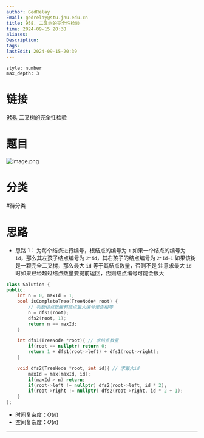 ```yaml
---
author: GedRelay
Email: gedrelay@stu.jnu.edu.cn
title: 958. 二叉树的完全性检验
time: 2024-09-15 20:38
aliases: 
Description: 
tags: 
lastEdit: 2024-09-15-20:39
---
```


```toc
style: number
max_depth: 3
```

# 链接
[958. 二叉树的完全性检验](https://leetcode.cn/problems/check-completeness-of-a-binary-tree/) 

# 题目
![image.png](https://ged-pic-bed.oss-cn-guangzhou.aliyuncs.com/img/202409152038763.png)


# 分类
#待分类

# 思路
- 思路 1：
为每个结点进行编号，根结点的编号为 `1` 
如果一个结点的编号为 `id`，那么其左孩子结点编号为 `2*id`，其右孩子的结点编号为 `2*id+1` 
如果该树是一颗完全二叉树，那么最大 `id` 等于其结点数量，否则不是 
注意求最大 `id` 时如果已经超过结点数量要提前返回，否则结点编号可能会很大


```cpp
class Solution {
public:
    int n = 0, maxId = 1;
    bool isCompleteTree(TreeNode* root) {
        // 判断结点数量和结点最大编号是否相等
        n = dfs1(root);
        dfs2(root, 1);
        return n == maxId;
    }

    int dfs1(TreeNode *root){ // 求结点数量
        if(root == nullptr) return 0;
        return 1 + dfs1(root->left) + dfs1(root->right);
    }

    void dfs2(TreeNode *root, int id){ // 求最大id
        maxId = max(maxId, id);
        if(maxId > n) return;
        if(root->left != nullptr) dfs2(root->left, id * 2);
        if(root->right != nullptr) dfs2(root->right, id * 2 + 1);
    }
};
```


- 时间复杂度：${O\left( n \right)  }$ 
- 空间复杂度：${O\left( n \right)  }$ 


---


